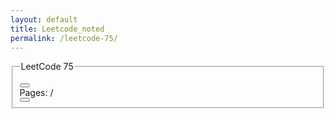 ```yaml
---
layout: default
title: Leetcode_noted
permalink: /leetcode-75/
---
```


<fieldset class="specialbox">
  <legend>LeetCode 75</legend>

  <script>
    const leetcodePosts = [
      {% for post in site.leetcode_seventy_five %}
        { title: "{{ post.title }}", url: "{{ post.url | relative_url }}" }{% unless forloop.last %},{% endunless %}
      {% endfor %}
    ];
  </script>

  <ul></ul>

  <div class="controlButtons">
    <button onclick="prevPage()" class="leftArrows"><i class="fa-solid fa-arrow-left"></i></button>
    <div class="pagesDisplay">
      Pages: <span class="startPages"></span> / <span class="endPages"></span>
    </div>
    <button onclick="nextPage()" class="rightArrows"><i class="fa-solid fa-arrow-right"></i></button>
  </div>
</fieldset>

<script src="{{ '/assets/js/leetcode-pagination.js' | relative_url }}"></script>


